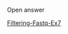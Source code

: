 Open answer

[Filtering-Fastq-Ex7](https://github.com/Functional-Genomics/TeachingMaterial/blob/Cancer-Genomics-07-2015/doc/13.filtering_fastq.md#exercise-7)

